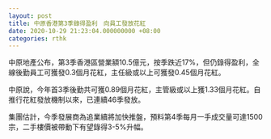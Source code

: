 ```yaml
---
layout: post
title: 中原香港第3季錄得盈利　向員工發放花紅
date: 2020-10-29 21:23:04.000000000 +08:00
categories: rthk
---
```


中原地產公布，第3季香港區營業額10.5億元，按季跌近17%，但仍錄得盈利，全線後勤員工可獲發0.3個月花紅，主任級或以上可獲發0.45個月花紅。

中原說，今年首3季後勤共可獲0.89個月花紅，主管級或以上獲1.33個月花紅。自推行花紅發放機制以來，已連續46季發放。

集團估計，今季發展商為追業續將加快推盤，預料第4季每月一手成交量可達1500宗，二手樓價被帶動下有望錄得3-5%升幅。
